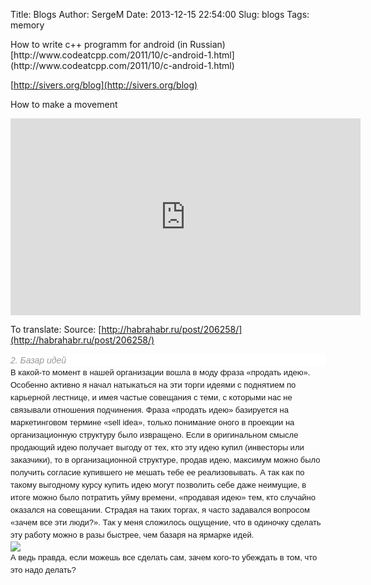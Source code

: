 Title: Blogs
Author: SergeM
Date: 2013-12-15 22:54:00
Slug: blogs
Tags: memory

<div dir="ltr" style="text-align: left;" trbidi="on">How to write c++ programm for android (in Russian)
[http://www.codeatcpp.com/2011/10/c-android-1.html](http://www.codeatcpp.com/2011/10/c-android-1.html)


[http://sivers.org/blog](http://sivers.org/blog)

How to make a movement
<iframe allowfullscreen="" frameborder="0" height="315" mozallowfullscreen="" scrolling="no" src="http://embed.ted.com/talks/lang/ru/derek_sivers_how_to_start_a_movement.html" webkitallowfullscreen="" width="560"></iframe> 

To translate:
Source:&nbsp;[http://habrahabr.ru/post/206258/](http://habrahabr.ru/post/206258/)
<h5 style="background-color: white; border: 0px; color: #999999; font-family: Verdana, sans-serif; font-size: 14px; font-weight: normal; line-height: 20px; margin: 0px; outline: 0px; padding: 0px; vertical-align: baseline;">2. Базар идей</h5><span style="background-color: white; font-family: Verdana, sans-serif; font-size: 13px; line-height: 20px;">В какой-то момент в нашей организации вошла в моду фраза «продать идею». Особенно активно я начал натыкаться на эти торги идеями с поднятием по карьерной лестнице, и имея частые совещания с теми, с которыми нас не связывали отношения подчинения. Фраза «продать идею» базируется на маркетинговом термине «sell idea», только понимание оного в проекции на организационную структуру было извращено. Если в оригинальном смысле продающий идею получает выгоду от тех, кто эту идею купил (инвесторы или заказчики), то в организационной структуре, продав идею, максимум можно было получить согласие купившего не мешать тебе ее реализовывать. А так как по такому выгодному курсу купить идею могут позволить себе даже неимущие, в итоге можно было потратить уйму времени, «продавая идею» тем, кто случайно оказался на совещании. Страдая на таких торгах, я часто задавался вопросом «зачем все эти люди?». Так у меня сложилось ощущение, что в одиночку сделать эту работу можно в разы быстрее, чем базаря на ярмарке идей.</span>
<br style="background-color: white; font-family: Verdana, sans-serif; font-size: 13px; line-height: 20px;" /><img src="http://habr.habrastorage.org/post_images/1a2/85b/39a/1a285b39a1252a108e1ee75d64b6d874.jpg" style="background-color: white; border: 0px; font-family: Verdana, sans-serif; font-size: 13px; line-height: 20px; margin: 0px; max-width: 100%; outline: 0px; padding: 0px; vertical-align: middle;" />
<br style="background-color: white; font-family: Verdana, sans-serif; font-size: 13px; line-height: 20px;" /><span style="background-color: white; font-family: Verdana, sans-serif; font-size: 13px; line-height: 20px;">А ведь правда, если можешь все сделать сам, зачем кого-то убеждать в том, что это надо делать?</span></div>